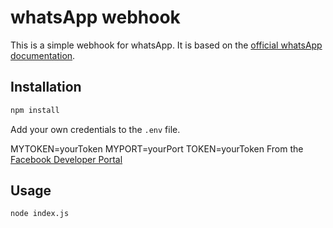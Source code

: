 # whatsApp webhook

This is a simple webhook for whatsApp. It is based on the [official whatsApp documentation](https://developers.facebook.com/docs/whatsapp/api/webhooks/).

## Installation

```bash
npm install
```
Add your own credentials to the `.env` file.

MYTOKEN=yourToken
MYPORT=yourPort
TOKEN=yourToken From the [Facebook Developer Portal](https://developers.facebook.com/apps/)



## Usage

```bash
node index.js
```
